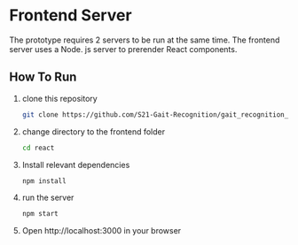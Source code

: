 # Frontend Server
The prototype requires 2 servers to be run at the same time. 
The frontend server uses a Node. js server to prerender React components.

## How To Run

1. clone this repository 

    ```bash
    git clone https://github.com/S21-Gait-Recognition/gait_recognition_prototype
    ```

2. change directory to the frontend folder 
    ```bash
    cd react
    ```

3. Install relevant dependencies
    ```bash
    npm install
    ```

4. run the server  
    ```bash
    npm start
    ```

5. Open http://localhost:3000 in your browser

## 